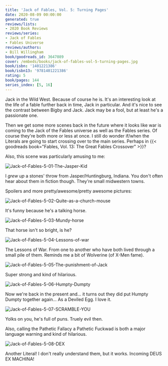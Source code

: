 ```yaml
---
title: 'Jack of Fables, Vol. 5: Turning Pages'
date: 2020-08-09 00:00:00
generated: true
reviews/lists:
- 2020 Book Reviews
reviews/series:
- Jack of Fables
- Fables Universe
reviews/authors:
- Bill Willingham
book/goodreads_id: 3647089
cover: /embeds/books/jack-of-fables-vol-5-turning-pages.jpg
book/isbn: '1401221386'
book/isbn13: '9781401221386'
rating: 5
book/pages: 144
series_index: [5, 16]
---
```

Jack in the Wild West. Because of course he is. It's an interesting look at the life of a fable further back in time, Jack in particular. And it's nice to see the contrast between Bigby and Jack. Jack may be a fool, but at least he's a passionate one.  

Then we get some more scenes back in the future where it looks like war is coming to the Jack of the Fables universe as well as the Fables series. Of course they're both more or less at once. I still do wonder if/when the Literals are going to start crossing over to the main series. Perhaps in {{< goodreads book="Fables, Vol. 13: The Great Fables Crossover" >}}?  

<!--more-->

Also, this scene was particularly amusing to me:  

![Jack-of-Fables-5-01-The-Jasper-Kid](/embeds/books/attachments/jack-of-fables-5-01-the-jasper-kid.jpg)  

I _grew up_ a stones' throw from Jasper/Huntingburg, Indiana. You don't often hear about them in fiction though. They're small midwestern towns.  

Spoilers and more pretty/awesome/pretty awesome pictures:  

![Jack-of-Fables-5-02-Quite-as-a-church-mouse](/embeds/books/attachments/jack-of-fables-5-02-quite-as-a-church-mouse.jpg)  

It's funny because he's a talking horse.  

![Jack-of-Fables-5-03-Mundy-horse](/embeds/books/attachments/jack-of-fables-5-03-mundy-horse.jpg)  

That horse isn't so bright, is he?  

![Jack-of-Fables-5-04-Lessons-of-war](/embeds/books/attachments/jack-of-fables-5-04-lessons-of-war.jpg)  

The Lessons of War. From one to another who have both lived through a small pile of them. Reminds me a bit of Wolverine (of X-Men fame).  

![Jack-of-Fables-5-05-The-punishment-of-Jack](/embeds/books/attachments/jack-of-fables-5-05-the-punishment-of-jack.jpg)  

Super strong and kind of hilarious.  

![Jack-of-Fables-5-06-Humpty-Dumpty](/embeds/books/attachments/jack-of-fables-5-06-humpty-dumpty.jpg)  

Now we're back in the present and... it turns out they did put Humpty Dumpty together again... As a Deviled Egg. I love it.  

![Jack-of-Fables-5-07-SCRAMBLE-YOU](/embeds/books/attachments/jack-of-fables-5-07-scramble-you.jpg)  

Yolks on you, he's full of puns. Truely evil then.  

Also, calling the Pathetic Fallacy a Pathetic Fuckwad is both a major language warning and kind of hilarious.  

![Jack-of-Fables-5-08-DEX](/embeds/books/attachments/jack-of-fables-5-08-dex.jpg)  

Another Literal! I don't really understand them, but it works. Incoming DEUS EX MACHINA!